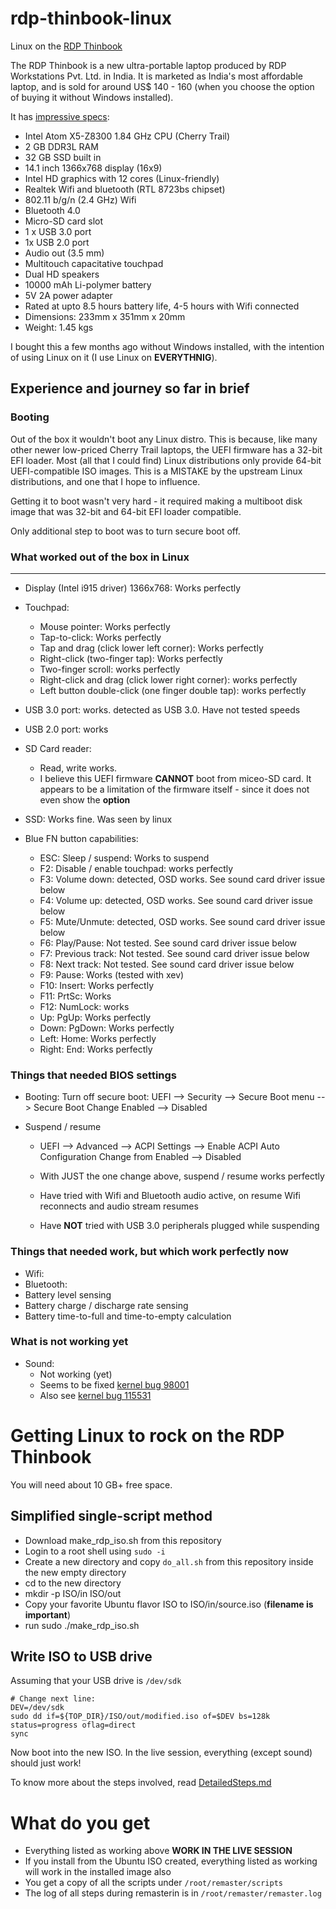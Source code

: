 # rdp-thinbook-linux
Linux on the [RDP Thinbook](http://www.rdp.in/thinbook/)

The RDP Thinbook is a new ultra-portable laptop produced by RDP Workstations Pvt. Ltd. in India. It is marketed as India's most affordable laptop, and is sold for around US$ 140 - 160 (when you choose the option of buying it without Windows installed).

It has [impressive specs](http://www.rdp.in/thinbook/technical-features.html):
- Intel Atom X5-Z8300 1.84 GHz CPU (Cherry Trail)
- 2 GB DDR3L RAM
- 32 GB SSD built in
- 14.1 inch 1366x768 display (16x9)
- Intel HD graphics with 12 cores (Linux-friendly)
- Realtek Wifi and bluetooth (RTL 8723bs chipset)
- 802.11 b/g/n (2.4 GHz) Wifi
- Bluetooth 4.0
- Micro-SD card slot
- 1 x USB 3.0 port
- 1x USB 2.0 port
- Audio out (3.5 mm)
- Multitouch capacitative touchpad
- Dual HD speakers
- 10000 mAh Li-polymer battery
- 5V 2A power adapter
- Rated at upto 8.5 hours battery life, 4-5 hours with Wifi connected
- Dimensions: 233mm x 351mm x 20mm
- Weight: 1.45 kgs

I bought this a few months ago without Windows installed, with the intention of using Linux on it (I use Linux on **EVERYTHNIG**).

## Experience and journey so far in brief
### Booting
Out of the box it wouldn't boot any Linux distro. This is because, like many other newer low-priced Cherry Trail laptops, the UEFI firmware has a 32-bit EFI loader. Most (all that I could find) Linux distributions only provide 64-bit UEFI-compatible ISO images. This is a MISTAKE by the upstream Linux distributions, and one that I hope to influence.

Getting it to boot wasn't very hard - it required making a multiboot disk image that was 32-bit and 64-bit EFI loader compatible.

Only additional step to boot was to turn secure boot off.

### What worked out of the box in Linux
----------------------------
- Display (Intel i915 driver) 1366x768: Works perfectly
- Touchpad:
    - Mouse pointer: Works perfectly
    - Tap-to-click: Works perfectly
    - Tap and drag (click lower left corner): Works perfectly
    - Right-click (two-finger tap): Works perfectly
    - Two-finger scroll: works perfectly
    - Right-click and drag (click lower right corner): works perfectly
    - Left button double-click (one finger double tap): works perfectly

- USB 3.0 port: works. detected as USB 3.0. Have not tested speeds
- USB 2.0 port: works

- SD Card reader: 
    - Read, write works. 
    - I believe this UEFI firmware **CANNOT** boot from miceo-SD card. It appears to be a limitation of the firmware itself - since it does not even show the **option**

- SSD: Works fine. Was seen by linux

- Blue FN button capabilities:
    - ESC: Sleep / suspend: Works to suspend
    - F2: Disable / enable touchpad: works perfectly
    - F3: Volume down: detected, OSD works. See sound card driver issue below
    - F4: Volume up: detected, OSD works. See sound card driver issue below
    - F5: Mute/Unmute: detected, OSD works. See sound card driver issue below
    - F6: Play/Pause: Not tested. See sound card driver issue below
    - F7: Previous track: Not tested. See sound card driver issue below
    - F8: Next track: Not tested. See sound card driver issue below
    - F9: Pause: Works (tested with xev)
    - F10: Insert: Works perfectly
    - F11: PrtSc: Works
    - F12: NumLock: works
    - Up: PgUp: Works perfectly
    - Down: PgDown: Works perfectly
    - Left: Home: Works perfectly
    - Right: End: Works perfectly

### Things that needed BIOS settings
- Booting: Turn off secure boot:
    UEFI --> Security --> Secure Boot menu --> Secure Boot
        Change Enabled --> Disabled

- Suspend / resume
    - UEFI --> Advanced --> ACPI Settings --> Enable ACPI Auto Configuration
        Change from Enabled --> Disabled

    - With JUST the one change above, suspend / resume works perfectly
    - Have tried with Wifi and Bluetooth audio active, on resume Wifi reconnects and audio stream resumes

    - Have **NOT** tried with USB 3.0 peripherals plugged while suspending

### Things that needed work, but which work perfectly now
- Wifi:
- Bluetooth:
- Battery level sensing
- Battery charge / discharge rate sensing
- Battery time-to-full and time-to-empty calculation

### What is not working yet
- Sound:
    - Not working (yet)
    - Seems to be fixed [kernel bug 98001](https://bugzilla.kernel.org/show_bug.cgi?id=98001)
    - Also see [kernel bug 115531](https://bugzilla.kernel.org/show_bug.cgi?id=115531)

# Getting Linux to rock on the RDP Thinbook
You will need about 10 GB+ free space.

## Simplified single-script method
- Download make_rdp_iso.sh from this repository
- Login to a root shell using ```sudo -i```
- Create a new directory and copy ```do_all.sh``` from this repository inside the new empty directory
- cd to the new directory
- mkdir -p ISO/in ISO/out
- Copy your favorite Ubuntu flavor ISO to ISO/in/source.iso (**filename is important**)
- run sudo ./make_rdp_iso.sh

## Write ISO to USB drive
Assuming that your USB drive is ```/dev/sdk```

```
# Change next line:
DEV=/dev/sdk
sudo dd if=${TOP_DIR}/ISO/out/modified.iso of=$DEV bs=128k status=progress oflag=direct
sync
```

Now boot into the new ISO. In the live session, everything (except sound) should just work!

To know more about the steps involved, read [DetailedSteps.md](docs/DetailedSteps.md)

# What do you get
- Everything listed as working above **WORK IN THE LIVE SESSION**
- If you install from the Ubuntu ISO created, everything listed as working will work in the installed image also
- You get a copy of all the scripts under ```/root/remaster/scripts```
- The log of all steps during remasterin is in ```/root/remaster/remaster.log```
